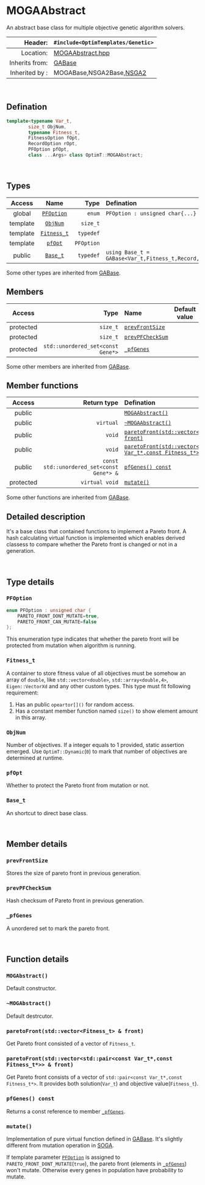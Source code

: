 # MOGAAbstract
An abstract base class for multiple objective genetic algorithm solvers.

| Header: | `#include<OptimTemplates/Genetic>` |
| ----: | :---- |
| Location: | [MOGAAbstract.hpp](../../Genetic/MOGAAbstract.hpp) |
| Inherits from: | [GABase](GABase.md) |
| Inherited by : | MOGABase,NSGA2Base,[NSGA2](NSGA2.md) |

<br>

## Defination
```cpp
template<typename Var_t,
        size_t ObjNum,
        typename Fitness_t,
        FitnessOption fOpt,
        RecordOption rOpt,
        PFOption pfOpt,
        class ...Args> class OptimT::MOGAAbstract;
```
<br>

## Types
| Access | Name | Type | Defination |
| :----: | :----: | ----: | :---- |
| global | [`PFOption`](#pfoption) | `enum` | `PFOption : unsigned char{...}` |
| template | [`ObjNum`](#objnum) | `size_t` |  |
| template | [`Fitness_t`](#fitness_t) | `typedef` |  |
| template | [`pfOpt`](#pfopt) | `PFOption` |  |
| public | [`Base_t`](#base_t) |`typedef` | `using Base_t = GABase<Var_t,Fitness_t,Record,Args...>;` |

Some other types are inherited from [GABase](./GABase.md).
<br>

## Members
| Access | Type | Name | Default value |
| :----: | ----: | :---- | :----: |
| protected | `size_t` | [`prevFrontSize`](#prevfrontsize) |  |
| protected | `size_t` | [`prevPFCheckSum`](#prevPFCheckSum) |  |
| protected | `std::unordered_set<const Gene*>` | [`_pfGenes`](#_pfgenes) |  |

Some other members are inherited from [GABase](./GABase.md).
<br>

## Member functions
| Access | Return type | Defination |
| :----: | ----: | :---- |
| public |  | [`MOGAAbstract()`](#mogaabstract) |
| public | `virtual` | [`~MOGAAbstract()`](#\~mogaabstract) |
| public | `void` | [`paretoFront(std::vector<Fitness_t> & front)`](#paretofrontstdvectorfitness_t--front) |
| public | `void` | [`paretoFront(std::vector<std::pair<const Var_t*,const Fitness_t*>> & front)`](#paretofrontstdvectorstdpairconst-var_tconst-fitness_t--front) |
| public | `const std::unordered_set<const Gene*> &` | [`pfGenes() const`](#pfgenes-const) |
| protected | `virtual void` | [`mutate()`](#mutate) |

Some other functions are inherited from [GABase](./GABase.md).
<br>


## Detailed description
It's a base class that contained functions to implement a Pareto front. A hash calculating virtual function is implemented which enables derived classess to compare whether the Pareto front is changed or not in a generation.

<br>

## Type details
### `PFOption`
```cpp
enum PFOption : unsigned char {
    PARETO_FRONT_DONT_MUTATE=true,
    PARETO_FRONT_CAN_MUTATE=false
};
```
This enumeration type indicates that whether the pareto front will be protected from mutation when algorithm is running.

### `Fitness_t`
A container to store fitness value of all objectives must be somehow an array of `double`, like `std::vector<double>`, `std::array<double,4>`, `Eigen::VectorXd` and any other custom types. This type must fit following requirement:
1. Has an public `opeartor[]()` for random access.
2. Has a constant member function named `size()` to show element amount in this array.

### `ObjNum`
Number of objectives. If a integer equals to 1 provided, static assertion emerged. Use `OptimT::Dynamic`(`0`) to mark that number of objectives are determined at runtime.

### `pfOpt`
Whether to protect the Pareto front from mutation or not.

### `Base_t`
An shortcut to direct base class.


<br>

## Member details
### `prevFrontSize`
Stores the size of pareto front in previous generation.

### `prevPFCheckSum`
Hash checksum of Pareto front in previous generation.

### `_pfGenes`
A unordered set to mark the pareto front.


<br>

## Function details
### `MOGAbstract()`
Default constructor.

### `~MOGAbstract()`
Default destrcutor.

### `paretoFront(std::vector<Fitness_t> & front)`
Get Pareto front consisted of a vector of `Fitness_t`.

### `paretoFront(std::vector<std::pair<const Var_t*,const Fitness_t*>> & front)`
Get Pareto front consists of a vector of `std::pair<const Var_t*,const Fitness_t*>`. It provides both solution(`Var_t`) and objective value(`Fitness_t`).

### `pfGenes() const`
Returns a const reference to member [`_pfGenes`](#_pfgenes).

### `mutate()`
Implementation of pure virtual function defined in [GABase](./GABase.md). It's slightly different from mutation operation in [SOGA](./SOGA.md). 

If template parameter [`PFOption`](#pfoption) is assigned to `PARETO_FRONT_DONT_MUTATE`(`true`), the pareto front (elements in [`_pfGenes`](#_pfgenes)) won't mutate. Otherwise every genes in population have probability to mutate.
